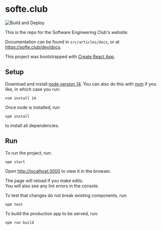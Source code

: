# softe.club

![Build and Deploy](https://github.com/StevensSEC/sec.club/workflows/Build%20and%20Deploy/badge.svg)

This is the repo for the Software Engineering Club's website.

Documentation can be found in `src/articles/docs`, or at https://softe.club/dev/docs.

This project was bootstrapped with [Create React App](https://github.com/facebook/create-react-app).

## Setup

Download and install [node version 14](https://nodejs.org/download/release/v14.17.6/). You can also do this with [nvm](https://github.com/nvm-sh/nvm#installing-and-updating) if you like, in which case you run:
```
nvm install 14
```

Once node is installed, run:
```
npm install
```

to install all dependencies.

## Run

To run the project, run:

```
npm start
```

Open [http://localhost:3000](http://localhost:3000) to view it in the browser.

The page will reload if you make edits.<br />
You will also see any lint errors in the console.

To test that changes do not break existing components, run:

```
npm test
```

To build the production app to be served, run:

```
npm run build
```